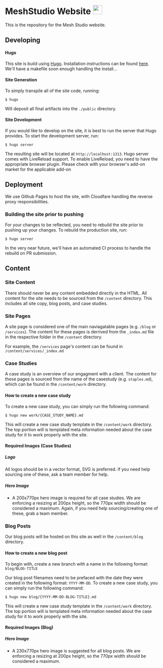 # MeshStudio Website  <img src="https://avatars3.githubusercontent.com/u/15943839?s=200&v=4" width="30" height="30"> 
This is the repository for the Mesh Studio website.

## Developing

#### Hugo
This site is build using [Hugo](https://gohugo.io/). Installation instructions can be found [here](https://gohugo.io/getting-started/installing/). We'll have a makefile soon enough handling the install...

#### Site Generation

To simply transpile all of the site code, running:
```
$ hugo
```
Will deposit all final artifacts into the `./public` directory.

#### Site Development

If you would like to develop on the site, it is best to run the server that Hugo provides. To start the development server, run: 
```
$ hugo server
```

The resulting site will be located at `http://localhost:1313`. Hugo server comes with LiveReload support. To enable LiveReload, you need to have the appropriate browser plugin. Please check with your browser's add-on market for the applicable add-on

## Deployment

We use Github Pages to host the site, with Cloudfare handling the reverse proxy responsibilities.

### Building the site prior to pushing
For your changes to be reflected, you need to rebuild the site prior to pushing up your changes. To rebuild the production site, run:

```
$ hugo server
```

In the very near future, we'll have an automated CI process to handle the rebuild on PR submission.

## Content

### Site Content

There should never be any content embedded directly in the HTML. All content for the site needs to be sourced from the `/content` directory. This includes all site copy, blog posts, and case studies.

### Site Pages

A site page is considered one of the main naviagatable pages (e.g. `/blog` or `/services`). The content for these pages is derrived from the `_index.md` file in the respective folder in the `/content` directory.

For example, the `/services` page's content can be found in `/content/services/_index.md`

### Case Studies

A case study is an overview of our engagment with a client. The content for these pages is sourced from the name of the casestudy (e.g. `staples.md`), which can be found in the  `/content/work` directory.

#### How to create a new case study

To create a new case study, you can simply run the following command:

```
$ hugo new work/{CASE_STUDY_NAME}.md
```

This will create a new case study template in the `/content/work` directory. The top portion will is templated meta information needed about the case study for it to work properly with the site.

#### Required Images (Case Studies)

##### Logo

All logos should be in a vector format, SVG is preferred. If you need help sourcing one of these, ask a team member for help.

##### Hero Image

- A 200x770px hero image is required for all case studies. We are enforcing a resizing at 200px height, so the 770px width should be considered a maximum. Again, if you need help sourcing/creating one of these, grab a team member.

### Blog Posts

Our blog posts will be hosted on this site as well in the `/content/blog` directory. 

#### How to create a new blog post

To begin with, create a new branch with a name in the following format: `blog/BLOG-TITLE`

Our blog post filenames need to be prefaced with the date they were created in the following format:
`YYYY-MM-DD`. To create a new case study, you can simply run the following command:

```
$ hugo new blog/{YYYY-MM-DD-BLOG-TITLE}.md
```

This will create a new case study template in the `/content/work` directory. The top portion will is templated meta information needed about the case study for it to work properly with the site.


#### Required Images (Blog)

##### Hero Image

- A 230x770px hero image is suggested for all blog posts. We are enforcing a resizing at 200px height, so the 770px width should be considered a maximum.
